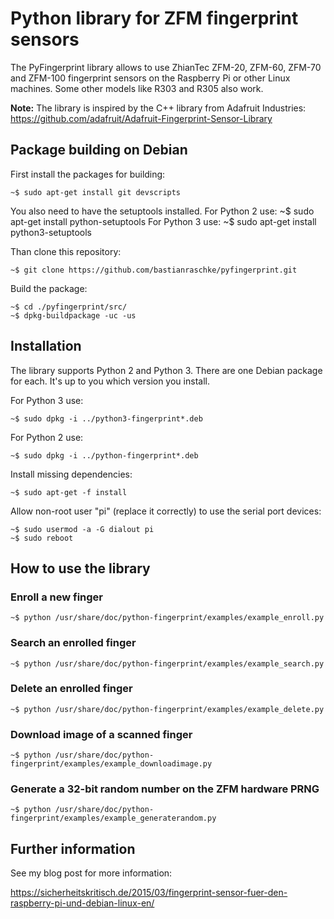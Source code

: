 # Python library for ZFM fingerprint sensors

The PyFingerprint library allows to use ZhianTec ZFM-20, ZFM-60, ZFM-70 and ZFM-100 fingerprint sensors on the Raspberry Pi or other Linux machines. Some other models like R303 and R305 also work.

**Note:** The library is inspired by the C++ library from Adafruit Industries:
<https://github.com/adafruit/Adafruit-Fingerprint-Sensor-Library>

## Package building on Debian

First install the packages for building:

    ~$ sudo apt-get install git devscripts

You also need to have the setuptools installed.
For Python 2 use:
    ~$ sudo apt-get install python-setuptools
For Python 3 use:
    ~$ sudo apt-get install python3-setuptools

Than clone this repository:

    ~$ git clone https://github.com/bastianraschke/pyfingerprint.git

Build the package:

    ~$ cd ./pyfingerprint/src/
    ~$ dpkg-buildpackage -uc -us

## Installation

The library supports Python 2 and Python 3. There are one Debian package for each. It's up to you which version you install.

For Python 3 use:

    ~$ sudo dpkg -i ../python3-fingerprint*.deb

For Python 2 use:

    ~$ sudo dpkg -i ../python-fingerprint*.deb

Install missing dependencies:

    ~$ sudo apt-get -f install

Allow non-root user "pi" (replace it correctly) to use the serial port devices:

    ~$ sudo usermod -a -G dialout pi
    ~$ sudo reboot

## How to use the library

### Enroll a new finger

    ~$ python /usr/share/doc/python-fingerprint/examples/example_enroll.py

### Search an enrolled finger

    ~$ python /usr/share/doc/python-fingerprint/examples/example_search.py

### Delete an enrolled finger

    ~$ python /usr/share/doc/python-fingerprint/examples/example_delete.py

### Download image of a scanned finger

    ~$ python /usr/share/doc/python-fingerprint/examples/example_downloadimage.py

### Generate a 32-bit random number on the ZFM hardware PRNG

    ~$ python /usr/share/doc/python-fingerprint/examples/example_generaterandom.py

## Further information

See my blog post for more information:

<https://sicherheitskritisch.de/2015/03/fingerprint-sensor-fuer-den-raspberry-pi-und-debian-linux-en/>
